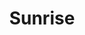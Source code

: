 ---
title: "Sunrise"
type: gallery
headless: false
image: "/gallery/sunrise/colockum-sunrise/_MG_1943-Enhanced-SR.jpg"
---